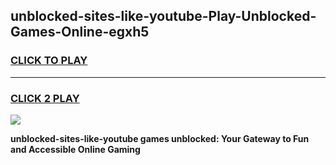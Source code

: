 
## unblocked-sites-like-youtube-Play-Unblocked-Games-Online-egxh5
<h3>
<a href="https://premium76.site?title=unblocked-sites-like-youtube&ref=25A">CLICK TO PLAY</a></h3>
<hr>

<h3>
<a href="https://premium76.site?title=unblocked-sites-like-youtube&ref=25A">CLICK 2 PLAY</a>
  
</h3>

<a href="https://premium76.site?title=unblocked-sites-like-youtube&ref=25A"><img src="https://clearcache.store/games.png"></a>


**unblocked-sites-like-youtube games unblocked: Your Gateway to Fun and Accessible Online Gaming**

